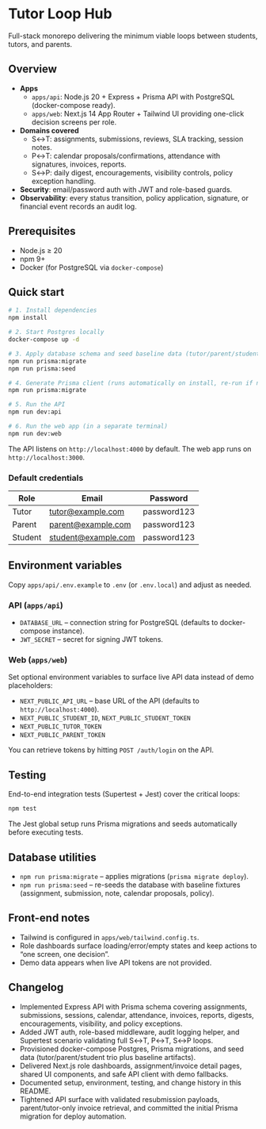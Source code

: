 # Tutor Loop Hub

Full-stack monorepo delivering the minimum viable loops between students, tutors, and parents.

## Overview
- **Apps**
  - `apps/api`: Node.js 20 + Express + Prisma API with PostgreSQL (docker-compose ready).
  - `apps/web`: Next.js 14 App Router + Tailwind UI providing one-click decision screens per role.
- **Domains covered**
  - S↔T: assignments, submissions, reviews, SLA tracking, session notes.
  - P↔T: calendar proposals/confirmations, attendance with signatures, invoices, reports.
  - S↔P: daily digest, encouragements, visibility controls, policy exception handling.
- **Security**: email/password auth with JWT and role-based guards.
- **Observability**: every status transition, policy application, signature, or financial event records an audit log.

## Prerequisites
- Node.js ≥ 20
- npm 9+
- Docker (for PostgreSQL via `docker-compose`)

## Quick start
```bash
# 1. Install dependencies
npm install

# 2. Start Postgres locally
docker-compose up -d

# 3. Apply database schema and seed baseline data (tutor/parent/student accounts)
npm run prisma:migrate
npm run prisma:seed

# 4. Generate Prisma client (runs automatically on install, re-run if needed)
npm run prisma:migrate

# 5. Run the API
npm run dev:api

# 6. Run the web app (in a separate terminal)
npm run dev:web
```
The API listens on `http://localhost:4000` by default. The web app runs on `http://localhost:3000`.

### Default credentials
| Role   | Email                | Password     |
|--------|----------------------|--------------|
| Tutor  | tutor@example.com    | password123  |
| Parent | parent@example.com   | password123  |
| Student| student@example.com  | password123  |

## Environment variables
Copy `apps/api/.env.example` to `.env` (or `.env.local`) and adjust as needed.

### API (`apps/api`)
- `DATABASE_URL` – connection string for PostgreSQL (defaults to docker-compose instance).
- `JWT_SECRET` – secret for signing JWT tokens.

### Web (`apps/web`)
Set optional environment variables to surface live API data instead of demo placeholders:
- `NEXT_PUBLIC_API_URL` – base URL of the API (defaults to `http://localhost:4000`).
- `NEXT_PUBLIC_STUDENT_ID`, `NEXT_PUBLIC_STUDENT_TOKEN`
- `NEXT_PUBLIC_TUTOR_TOKEN`
- `NEXT_PUBLIC_PARENT_TOKEN`

You can retrieve tokens by hitting `POST /auth/login` on the API.

## Testing
End-to-end integration tests (Supertest + Jest) cover the critical loops:
```bash
npm test
```
The Jest global setup runs Prisma migrations and seeds automatically before executing tests.

## Database utilities
- `npm run prisma:migrate` – applies migrations (`prisma migrate deploy`).
- `npm run prisma:seed` – re-seeds the database with baseline fixtures (assignment, submission, note, calendar proposals, policy).

## Front-end notes
- Tailwind is configured in `apps/web/tailwind.config.ts`.
- Role dashboards surface loading/error/empty states and keep actions to “one screen, one decision”.
- Demo data appears when live API tokens are not provided.

## Changelog
- Implemented Express API with Prisma schema covering assignments, submissions, sessions, calendar, attendance, invoices, reports, digests, encouragements, visibility, and policy exceptions.
- Added JWT auth, role-based middleware, audit logging helper, and Supertest scenario validating full S↔T, P↔T, S↔P loops.
- Provisioned docker-compose Postgres, Prisma migrations, and seed data (tutor/parent/student trio plus baseline artifacts).
- Delivered Next.js role dashboards, assignment/invoice detail pages, shared UI components, and safe API client with demo fallbacks.
- Documented setup, environment, testing, and change history in this README.
- Tightened API surface with validated resubmission payloads, parent/tutor-only invoice retrieval, and committed the initial Prisma migration for deploy automation.
